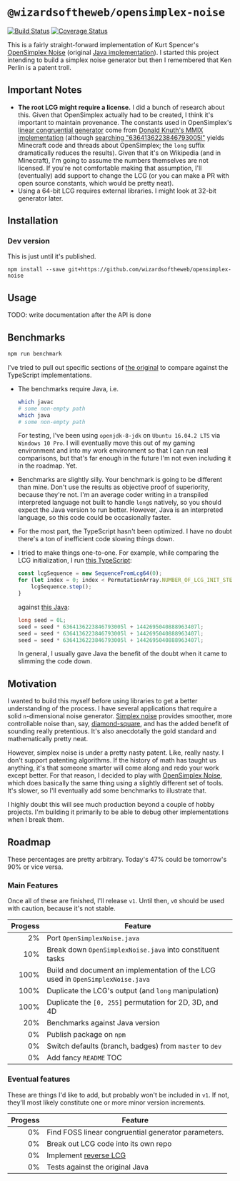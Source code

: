# `@wizardsoftheweb/opensimplex-noise`

[![Build Status](https://travis-ci.org/wizardsoftheweb/opensimplex-noise.svg?branch=dev)](https://travis-ci.org/wizardsoftheweb/opensimplex-noise) [![Coverage Status](https://coveralls.io/repos/github/wizardsoftheweb/opensimplex-noise/badge.svg?branch=dev)](https://coveralls.io/github/wizardsoftheweb/opensimplex-noise?branch=dev)

<!-- toc -->
<!-- tocstop -->

This is a fairly straight-forward implementation of Kurt Spencer's [OpenSimplex Noise](http://uniblock.tumblr.com/post/97868843242/noise) (original [Java implementation](https://gist.github.com/KdotJPG/b1270127455a94ac5d19)). I started this project intending to build a simplex noise generator but then I remembered that Ken Perlin is a patent troll.

## Important Notes

* **The root LCG might require a license.** I did a bunch of research about this. Given that OpenSimplex actually had to be created, I think it's important to maintain provenance. The constants used in OpenSimplex's [linear congruential generator](https://gist.github.com/KdotJPG/b1270127455a94ac5d19#file-opensimplexnoise-java-L58) come from [Donald Knuth's MMIX implementation](https://en.wikipedia.org/wiki/Linear_congruential_generator#Parameters_in_common_use) (although [searching "6364136223846793005l"](https://www.google.com/search?q=6364136223846793005l) yields Minecraft code and threads about OpenSimplex; the `long` suffix dramatically reduces the results). Given that it's on Wikipedia (and in Minecraft), I'm going to assume the numbers themselves are not licensed. If you're not comfortable making that assumption, I'll (eventually) add support to change the LCG (or you can make a PR with open source constants, which would be pretty neat).
* Using a 64-bit LCG requires external libraries. I might look at 32-bit generator later.

## Installation

### Dev version
This is just until it's published.

```
npm install --save git+https://github.com/wizardsoftheweb/opensimplex-noise
```

## Usage

TODO: write documentation after the API is done

## Benchmarks

```bash
npm run benchmark
```

I've tried to pull out specific sections of [the original](docs/OpenSimplexNoise.java) to compare against the TypeScript implementations.

* The benchmarks require Java, i.e.
    ```bash
    which javac
    # some non-empty path
    which java
    # some non-empty path
    ```
    For testing, I've been using `openjdk-8-jdk` on `Ubuntu 16.04.2 LTS` via `Windows 10 Pro`. I will eventually move this out of my gaming environment and into my work environment so that I can run real comparisons, but that's far enough in the future I'm not even including it in the roadmap. Yet.
* Benchmarks are slightly silly. Your benchmark is going to be different than mine. Don't use the results as objective proof of superiority, because they're not. I'm an average coder writing in a transpiled interpreted language not built to handle `long`s natively, so you should expect the Java version to run better. However, Java is an interpreted language, so this code could be occasionally faster.
* For the most part, the TypeScript hasn't been optimized. I have no doubt there's a ton of inefficient code slowing things down.
* I tried to make things one-to-one. For example, while comparing the LCG initialization, I run [this TypeScript](benchmarks/benchmarks.ts#L34):

    ```javascript
    const lcgSequence = new SequenceFromLcg64(0);
    for (let index = 0; index < PermutationArray.NUMBER_OF_LCG_INIT_STEPS; index++) {
        lcgSequence.step();
    }
    ```

    against [this Java](benchmarks/java/LcgInitialization.java#L5):

    ```java
    long seed = 0L;
    seed = seed * 6364136223846793005l + 1442695040888963407l;
    seed = seed * 6364136223846793005l + 1442695040888963407l;
    seed = seed * 6364136223846793005l + 1442695040888963407l;
    ```
    In general, I usually gave Java the benefit of the doubt when it came to slimming the code down.

## Motivation

I wanted to build this myself before using libraries to get a better understanding of the process. I have several applications that require a solid `n`-dimensional noise generator. [Simplex noise](https://en.wikipedia.org/wiki/Simplex_noise) provides smoother, more controllable noise than, say, [diamond-square](https://en.wikipedia.org/wiki/Diamond-square_algorithm), and has the added benefit of sounding really pretentious. It's also anecdotally the gold standard and mathematically pretty neat.

However, simplex noise is under a pretty nasty patent. Like, really nasty. I don't support patenting algorithms. If the history of math has taught us anything, it's that someone smarter will come along and redo your work except better. For that reason, I decided to play with [OpenSimplex Noise](http://uniblock.tumblr.com/post/97868843242/noise), which does basically the same thing using a slightly different set of tools. It's slower, so I'll eventually add some benchmarks to illustrate that.

I highly doubt this will see much production beyond a couple of hobby projects. I'm building it primarily to be able to debug other implementations when I break them.

## Roadmap

These percentages are pretty arbitrary. Today's 47% could be tomorrow's 90% or vice versa.

### Main Features

Once all of these are finished, I'll release `v1`. Until then, `v0` should be used with caution, because it's not stable.

| Progess | Feature |
| ------: | ------- |
|      2% | Port `OpenSimplexNoise.java` |
|     10% | Break down `OpenSimplexNoise.java` into constituent tasks |
|    100% | Build and document an implementation of the LCG used in `OpenSimplexNoise.java` |
|    100% | Duplicate the LCG's output (and `long` manipulation) |
|    100% | Duplicate the `[0, 255]` permutation for 2D, 3D, and 4D |
|     20% | Benchmarks against Java version |
|      0% | Publish package on `npm` |
|      0% | Switch defaults (branch, badges) from `master` to `dev` |
|      0% | Add fancy `README` TOC |

### Eventual features

These are things I'd like to add, but probably won't be included in `v1`. If not, they'll most likely constitute one or more minor version increments.

| Progess | Feature |
| ------: | ------- |
|      0% | Find FOSS linear congruential generator parameters. |
|      0% | Break out LCG code into its own repo |
|      0% | Implement [reverse LCG](https://stackoverflow.com/a/16630535) |
|      0% | Tests against the original Java |
